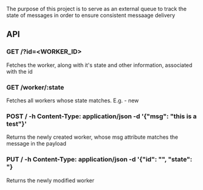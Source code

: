 The purpose of this project is to serve as an external queue to track the state of messages in order to ensure consistent messaage delivery

## API

### GET /?id=<WORKER_ID>
Fetches the worker, along with it's state and other information, associated with the id

### GET /worker/:state
Fetches all workers whose state matches. E.g. - new

### POST / -h Content-Type: application/json -d '{"msg": "this is a test"}'
Returns the newly created worker, whose msg attribute matches the message in the payload

### PUT / -h Content-Type: application/json -d '{"id": "<workerID>", "state": "<newState>}
Returns the newly modified worker
